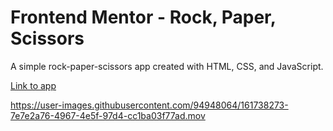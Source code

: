 # Frontend Mentor - Rock, Paper, Scissors

A simple rock-paper-scissors app created with HTML, CSS, and JavaScript.

[Link to app](https://nogawa11.github.io/rock-paper-scissors/)

https://user-images.githubusercontent.com/94948064/161738273-7e7e2a76-4967-4e5f-97d4-cc1ba03f77ad.mov


